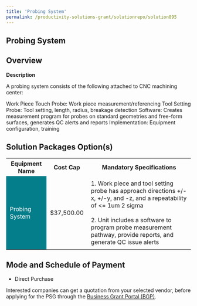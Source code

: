 ```yaml
---
title: 'Probing System'
permalink: /productivity-solutions-grant/solutionrepo/solution895
---
```


## Probing System

## Overview

**Description**

A probing system consists of the following attached to CNC machining center:

Work Piece Touch Probe: Work piece measurement/referencing 
Tool Setting Probe: Tool setting, length, radius, breakage detection
Software: Creates measurement program for probes on standard geometries and free-form surfaces, generates QC alerts and reports
Implementation: Equipment configuration, training



## Solution Packages Option(s)

<table>
<tr>
<th><b>Equipment Name</b></th>
<th><b>Cost Cap</b></th>
<th><b>Mandatory Specifications</b></th>
</tr>
<tr>
<td style='padding: 10px; background-color: #037E8A; color: #FFFFFF;'>Probing System</td>
<td style='padding: 10px;'>$37,500.00</td>
<td style='padding: 10px;'>1. Work piece and tool setting probe has approach directions +/-x, +/-y, and -z, and a repeatability of <= 1um 2 sigma<br><br>2. Unit includes a software to program probe measurement pathway, provide reports, and generate QC issue alerts</td>
</tr>
</table>

## Mode and Schedule of Payment

 - Direct Purchase

Interested companies can get a quotation from your selected vendor, before applying for the PSG through the <a href='https://www.businessgrants.gov.sg/' target='_blank' rel='noopener'>Business Grant Portal (BGP)</a>.

<script src="/jquery/resize-tables.js"></script>
